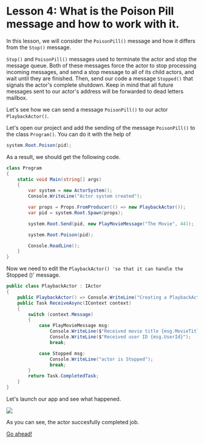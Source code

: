 # Lesson 4: What is the Poison Pill message and how to work with it.

In this lesson, we will consider the `PoisonPill()` message and how it differs from the `Stop()` message.

`Stop()` and `PoisonPill()` messages used to terminate the actor and stop the message queue. Both of these messages force the actor to stop processing incoming messages, and send a stop message to all of its child actors, and wait until they are finished. Then, send our code a message `Stopped()` that signals the actor's complete shutdown. Keep in mind that all future messages sent to our actor's address will be forwarded to dead letters mailbox.

Let's see how we can send a message `PoisonPill()` to our actor `PlaybackActor()`.

Let's open our project and add the sending of the message `PoisonPill()` to the class `Program()`. You can do it with the help of 

```csharp
system.Root.Poison(pid);
```

As a result, we should get the following code.

```csharp
class Program
{
    static void Main(string[] args)
    {
        var system = new ActorSystem();
        Console.WriteLine("Actor system created");

        var props = Props.FromProducer(() => new PlaybackActor());
        var pid = system.Root.Spawn(props);

        system.Root.Send(pid, new PlayMovieMessage("The Movie", 44));

        system.Root.Poison(pid);

        Console.ReadLine();
    }
}
```

Now we need to edit the `PlaybackActor() 'so that it can handle the `Stopped ()' message.

```csharp
public class PlaybackActor : IActor
{
    public PlaybackActor() => Console.WriteLine("Creating a PlaybackActor");
    public Task ReceiveAsync(IContext context)
    {
        switch (context.Message)
        {
            case PlayMovieMessage msg:
                Console.WriteLine($"Received movie title {msg.MovieTitle}");
                Console.WriteLine($"Received user ID {msg.UserId}");
                break;

            case Stopped msg:
                Console.WriteLine("actor is Stopped");
                break;
        }
        return Task.CompletedTask;
    }
}
```

Let's launch our app and see what happened.

![](../../images/3_4_1.png)

As you can see, the actor succesfully completed job. 

[Go ahead!](../lesson-5)
